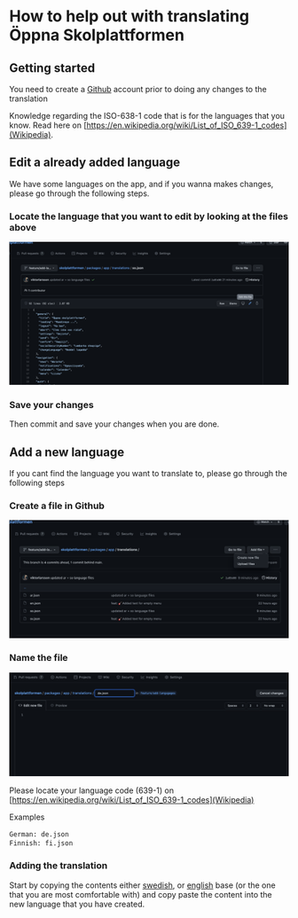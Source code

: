 # How to help out with translating Öppna Skolplattformen

## Getting started
You need to create a [Github](https://github.com/join) account prior to doing any changes to the translation

Knowledge regarding the ISO-638-1 code that is for the languages that you know. Read here on [https://en.wikipedia.org/wiki/List_of_ISO_639-1_codes](Wikipedia).


## Edit a already added language

We have some languages on the app, and if you wanna makes changes, please go through the following steps.

### Locate the language that you want to edit by looking at the files above

![Screenshot on how to add a new language file on Github](./docs/edit_file.png)

### Save your changes

Then commit and save your changes when you are done.

## Add a new language

If you cant find the language you want to translate to, please go through the following steps

### Create a file in Github

![Screenshot on how to add a new language file on Github](./docs/add_file.png)

### Name the file

![Screenshot on how to name a translation file on Github](./docs/name_file.png)


Please locate your language code (639-1) on [https://en.wikipedia.org/wiki/List_of_ISO_639-1_codes](Wikipedia)

Examples

```
German: de.json   
Finnish: fi.json
```

### Adding the translation

Start by copying the contents either 
[swedish](https://github.com/kolplattformen/skolplattformen/blob/feature/add-langugages/packages/app/translations/sv.json), or 
[english](https://github.com/kolplattformen/skolplattformen/blob/feature/add-langugages/packages/app/translations/sv.json) base (or the one that you are most comfortable with) and copy paste the content into the new language that you have created.


